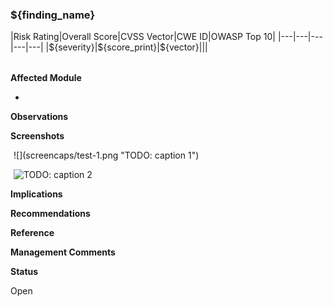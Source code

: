 ### ${finding_name}

<table style='Table Grid' column_widths='1.11in, 1.11in, 4in, 1.11in, 1.11in'>
<para before=6pt spacing=1.15 after=6pt align=center>
|<cell color='#000000'>Risk Rating</cell>|<cell color='#000000'>Overall Score</cell>|<cell color='#000000'>CVSS Vector</cell>|<cell color='#000000'>CWE ID</cell>|<cell color='#000000'>OWASP Top 10</cell>|
|---|---|---|---|---|
|<cell color='${color}'>${severity}</cell>|${score_print}|${vector}|||
</para>
</table>

**Affected Module**

-

**Observations**

**Screenshots**

<align center>
<img width=5in border_width=1.5pt>![](screencaps/test-1.png "TODO: caption 1")</img>

<img width=5in border_width=1.5pt>![](screencaps/test-2.png "TODO: caption 2")</img>
</align>

**Implications**

**Recommendations**

**Reference**

**Management Comments**

**Status**

Open

<pgbr>
